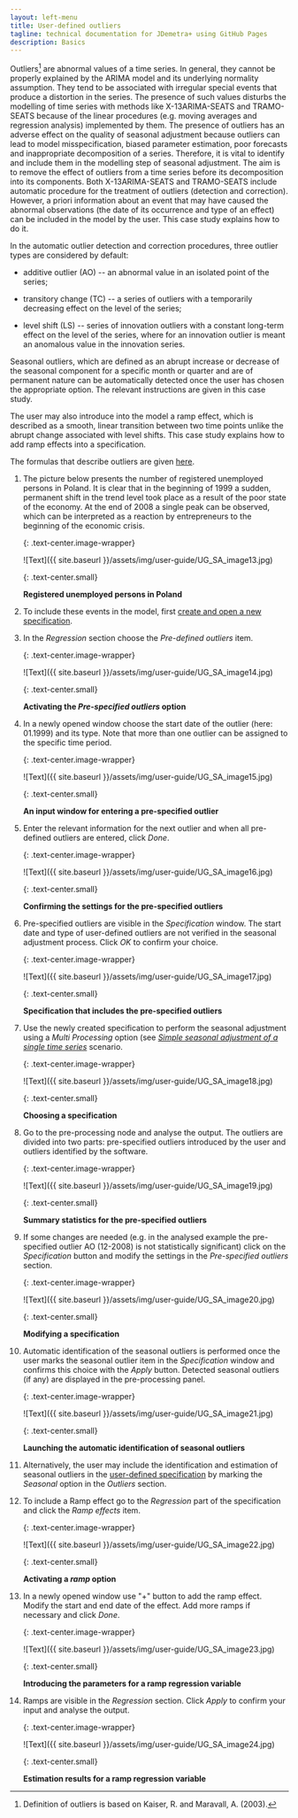 ```yaml
---
layout: left-menu
title: User-defined outliers
tagline: technical documentation for JDemetra+ using GitHub Pages
description: Basics
---
```


Outliers[^2] are abnormal values of a time series. In general, they
cannot be properly explained by the ARIMA model and its underlying
normality assumption. They tend to be associated with irregular
special events that produce a distortion in the series. The presence of
such values disturbs the modelling of time series with methods like
X-13ARIMA-SEATS and TRAMO-SEATS because of the linear procedures (e.g.
moving averages and regression analysis) implemented by them. The
presence of outliers has an adverse effect on the quality of seasonal
adjustment because outliers can lead to model misspecification,
biased parameter estimation, poor forecasts and inappropriate
decomposition of a series. Therefore, it is vital to identify and
include them in the modelling step of seasonal adjustment. The aim is to
remove the effect of outliers from a time series before its
decomposition into its components. Both X-13ARIMA-SEATS and TRAMO-SEATS
include automatic procedure for the treatment of outliers (detection and
correction). However, a priori information about an event that may have
caused the abnormal observations (the date of its occurrence and type of an
effect) can be included in the model by the user. This case study
explains how to do it.

In the automatic outlier detection and correction procedures, three
outlier types are considered by default:

-   additive outlier (AO) -- an abnormal value in an isolated point of
    the series;

-   transitory change (TC) -- a series of outliers with a temporarily
    decreasing effect on the level of the series;

-   level shift (LS) -- series of innovation outliers with a
    constant long-term effect on the level of the series, where for an
    innovation outlier is meant an anomalous value in the innovation
    series.

Seasonal outliers, which are defined as an abrupt increase or decrease
of the seasonal component for a specific month or quarter and are of
permanent nature can be automatically detected once the user has chosen the
appropriate option. The relevant instructions are given in this case
study.

The user may also introduce into the model a ramp effect, which is
described as a smooth, linear transition between two time points unlike
the abrupt change associated with level shifts. This case study explains
how to add ramp effects into a specification.

The formulas that describe outliers are given [here](../theory/SA_lin.html).

1.  The picture below presents the number of registered
    unemployed persons in Poland. It is clear that in the beginning of
    1999 a sudden, permanent shift in the trend level took place as a
    result of the poor state of the economy. At the end of 2008 a
    single peak can be observed, which can be interpreted as a reaction
    by entrepreneurs to the beginning of the economic crisis.

	{: .text-center.image-wrapper}

	![Text]({{ site.baseurl }}/assets/img/user-guide/UG_SA_image13.jpg)

	{: .text-center.small}
	
	**Registered unemployed persons in Poland**

2.  To include these events in the model, first [create and open a new
    specification](../reference-manual/modelling-specifications.html).

3.  In the *Regression* section choose the *Pre-defined outliers* item.

	{: .text-center.image-wrapper}

	![Text]({{ site.baseurl }}/assets/img/user-guide/UG_SA_image14.jpg)

	{: .text-center.small}

	**Activating the *Pre-specified outliers* option**

4.  In a newly opened window choose the start date of the outlier (here: 01.1999) and
    its type. Note that more than one outlier can be assigned
    to the specific time period.

	{: .text-center.image-wrapper}

	![Text]({{ site.baseurl }}/assets/img/user-guide/UG_SA_image15.jpg)

	{: .text-center.small}

	**An input window for entering a pre-specified outlier**

5.  Enter the relevant information for the next outlier and
    when all pre-defined outliers are entered, click *Done*.

	{: .text-center.image-wrapper}

	![Text]({{ site.baseurl }}/assets/img/user-guide/UG_SA_image16.jpg)

	{: .text-center.small}

	**Confirming the settings for the pre-specified outliers**

6.  Pre-specified outliers are visible in the *Specification* window.
    The start date and type of user-defined outliers are not
    verified in the seasonal adjustment process. Click *OK* to confirm
    your choice.

	{: .text-center.image-wrapper}

	![Text]({{ site.baseurl }}/assets/img/user-guide/UG_SA_image17.jpg)

	{: .text-center.small}

	**Specification that includes the pre-specified outliers**

7.  Use the newly created specification to perform the seasonal adjustment
    using a *Multi Processing* option (see [*Simple seasonal adjustment of a single time series*](../case-studies/simplesa-single.html) scenario.

	{: .text-center.image-wrapper}

	![Text]({{ site.baseurl }}/assets/img/user-guide/UG_SA_image18.jpg)

	{: .text-center.small}

	**Choosing a specification**

8.  Go to the pre-processing node and analyse the output. The outliers
    are divided into two parts: pre-specified outliers introduced by the
    user and outliers identified by the software.

	{: .text-center.image-wrapper}

	![Text]({{ site.baseurl }}/assets/img/user-guide/UG_SA_image19.jpg)

	{: .text-center.small}

	**Summary statistics for the pre-specified outliers**

9.  If some changes are needed (e.g. in the analysed example the
    pre-specified outlier AO (12-2008) is not statistically significant)
    click on the *Specification* button and modify the settings in the
    *Pre-specified outliers* section.
	
	{: .text-center.image-wrapper}

	![Text]({{ site.baseurl }}/assets/img/user-guide/UG_SA_image20.jpg)

	{: .text-center.small}

	**Modifying a specification**

10. Automatic identification of the seasonal outliers is performed once
    the user marks the seasonal outlier item in the *Specification*
    window and confirms this choice with the *Apply* button. Detected
    seasonal outliers (if any) are displayed in the pre-processing
    panel.

	{: .text-center.image-wrapper}

	![Text]({{ site.baseurl }}/assets/img/user-guide/UG_SA_image21.jpg)

	{: .text-center.small}

	**Launching the automatic identification of seasonal outliers**

11. Alternatively, the user may include the identification and estimation of
    seasonal outliers in the [user-defined specification](../reference-manual/modelling-specifications.html#user-defined-specifications) 
	by marking the *Seasonal* option in the *Outliers* section.

12. To include a Ramp effect go to the *Regression* part of the
    specification and click the *Ramp effects* item.

	{: .text-center.image-wrapper}

	![Text]({{ site.baseurl }}/assets/img/user-guide/UG_SA_image22.jpg)

	{: .text-center.small}

	**Activating a *ramp* option**

13. In a newly opened window use "+" button to add the ramp effect. Modify
    the start and end date of the effect. Add more ramps if
    necessary and click *Done*.

	{: .text-center.image-wrapper}

	![Text]({{ site.baseurl }}/assets/img/user-guide/UG_SA_image23.jpg)

	{: .text-center.small}

	**Introducing the parameters for a ramp regression variable**

14. Ramps are visible in the *Regression* section. Click *Apply* to
    confirm your input and analyse the output.

	{: .text-center.image-wrapper}

	![Text]({{ site.baseurl }}/assets/img/user-guide/UG_SA_image24.jpg)

	{: .text-center.small}
	

	**Estimation results for a ramp regression variable**



[^2]: Definition of outliers is based on Kaiser, R. and Maravall, A.
    (2003).
